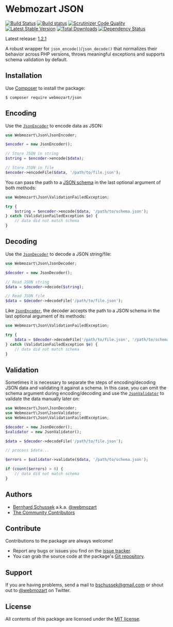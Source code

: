 Webmozart JSON
==============

[![Build Status](https://travis-ci.org/webmozart/json.svg?branch=1.2.1)](https://travis-ci.org/webmozart/json)
[![Build status](https://ci.appveyor.com/api/projects/status/icccqc0aq1molo96/branch/master?svg=true)](https://ci.appveyor.com/project/webmozart/json/branch/master)
[![Scrutinizer Code Quality](https://scrutinizer-ci.com/g/webmozart/json/badges/quality-score.png?b=1.2.1)](https://scrutinizer-ci.com/g/webmozart/json/?branch=1.2.1)
[![Latest Stable Version](https://poser.pugx.org/webmozart/json/v/stable.svg)](https://packagist.org/packages/webmozart/json)
[![Total Downloads](https://poser.pugx.org/webmozart/json/downloads.svg)](https://packagist.org/packages/webmozart/json)
[![Dependency Status](https://www.versioneye.com/php/webmozart:json/1.2.1/badge.svg)](https://www.versioneye.com/php/webmozart:json/1.2.1)

Latest release: [1.2.1](https://packagist.org/packages/webmozart/json#1.2.1)

A robust wrapper for `json_encode()`/`json_decode()` that normalizes their
behavior across PHP versions, throws meaningful exceptions and supports schema
validation by default.

Installation
------------

Use [Composer] to install the package:

```
$ composer require webmozart/json
```

Encoding
--------

Use the [`JsonEncoder`] to encode data as JSON:

```php
use Webmozart\Json\JsonEncoder;

$encoder = new JsonEncoder();

// Store JSON in string
$string = $encoder->encode($data);

// Store JSON in file
$encoder->encodeFile($data, '/path/to/file.json');
```

You can pass the path to a [JSON schema] in the last optional argument of
both methods:

```php
use Webmozart\Json\ValidationFailedException;

try {
    $string = $encoder->encode($data, '/path/to/schema.json');
} catch (ValidationFailedException $e) {
    // data did not match schema 
}
```

Decoding
--------

Use the [`JsonDecoder`] to decode a JSON string/file:

```php
use Webmozart\Json\JsonDecoder;

$decoder = new JsonDecoder();

// Read JSON string
$data = $decoder->decode($string);

// Read JSON file
$data = $decoder->decodeFile('/path/to/file.json');
```

Like [`JsonEncoder`], the decoder accepts the path to a JSON schema in the last
optional argument of its methods:

```php
use Webmozart\Json\ValidationFailedException;

try {
    $data = $decoder->decodeFile('/path/to/file.json', '/path/to/schema.json');
} catch (ValidationFailedException $e) {
    // data did not match schema 
}
```

Validation
----------

Sometimes it is necessary to separate the steps of encoding/decoding JSON data
and validating it against a schema. In this case, you can omit the schema
argument during encoding/decoding and use the [`JsonValidator`] to validate the
data manually later on:

```php
use Webmozart\Json\JsonDecoder;
use Webmozart\Json\JsonValidator;
use Webmozart\Json\ValidationFailedException;

$decoder = new JsonDecoder();
$validator = new JsonValidator();

$data = $decoder->decodeFile('/path/to/file.json');

// process $data...

$errors = $validator->validate($data, '/path/to/schema.json');

if (count($errors) > 0) {
    // data did not match schema 
}
```

Authors
-------

* [Bernhard Schussek] a.k.a. [@webmozart]
* [The Community Contributors]

Contribute
----------

Contributions to the package are always welcome!

* Report any bugs or issues you find on the [issue tracker].
* You can grab the source code at the package's [Git repository].

Support
-------

If you are having problems, send a mail to bschussek@gmail.com or shout out to
[@webmozart] on Twitter.

License
-------

All contents of this package are licensed under the [MIT license].

[Composer]: https://getcomposer.org
[Bernhard Schussek]: http://webmozarts.com
[The Community Contributors]: https://github.com/webmozart/json/graphs/contributors
[issue tracker]: https://github.com/webmozart/json/issues
[Git repository]: https://github.com/webmozart/json
[@webmozart]: https://twitter.com/webmozart
[MIT license]: LICENSE
[JSON schema]: http://json-schema.org
[`JsonEncoder`]: src/JsonEncoder.php
[`JsonDecoder`]: src/JsonDecoder.php
[`JsonValidator`]: src/JsonValidator.php
